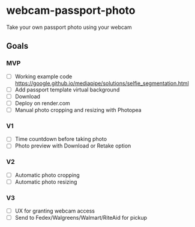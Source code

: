 # webcam-passport-photo
Take your own passport photo using your webcam

## Goals

### MVP

- [ ] Working example code https://google.github.io/mediapipe/solutions/selfie_segmentation.html
- [ ] Add passport template virtual background
- [ ] Download
- [ ] Deploy on render.com
- [ ] Manual photo cropping and resizing with Photopea

### V1

- [ ] Time countdown before taking photo
- [ ] Photo preview with Download or Retake option

### V2

- [ ] Automatic photo cropping
- [ ] Automatic photo resizing

### V3

- [ ] UX for granting webcam access
- [ ] Send to Fedex/Walgreens/Walmart/RiteAid for pickup
